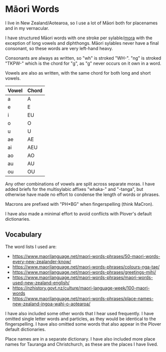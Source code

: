 # Māori Words

I live in New Zealand/Aotearoa, so I use a lot of Māori both for placenames and in my vernacular.

I have structured Māori words with one stroke per sylable/[mora](https://en.wikipedia.org/wiki/M%C4%81ori_phonology#Phonotactics) with the exception of long vowels and diphthongs. Māori sylables never have a final consonant, so these words are very left-hand heavy. 

Consonants are always as written, so "wh" is stroked "WH-". "ng" is stroked "TKPW-" which is the chord for "g", as "g" never occurs on it own in a word.

Vowels are also as written, with the same chord for both long and short vowels.

| Vowel | Chord |
|-------|-------|
| a     | A     |
| e     | E     |
| i     | EU    |
| o     | O     |
| u     | U     |
| ae    | AE    |
| ai    | AEU   |
| ao    | AO    |
| au    | AU    |
| ou    | OU    |

Any other combinations of vowels are split across separate moras. I have added briefs for the multisylabic affixes "whaka-" and "-tanga", but otherwise have made no effort to condense the length of words or phrases.

Macrons are prefixed with "PH*BG" when fingerspelling (think MaCron).

I have also made a minimal effort to avoid conflicts with Plover's default dictionaries.

## Vocabulary

The word lists I used are:

- https://www.maorilanguage.net/maori-words-phrases/50-maori-words-every-new-zealander-know/
- https://www.maorilanguage.net/maori-words-phrases/colours-nga-tae/
- https://www.maorilanguage.net/maori-words-phrases/greetings-mihi/
- https://www.maorilanguage.net/maori-words-phrases/maori-words-used-new-zealand-english/
- https://nzhistory.govt.nz/culture/maori-language-week/100-maori-words
- https://www.maorilanguage.net/maori-words-phrases/place-names-new-zealand-ingoa-wahi-o-aotearoa/

I have also included some other words that I hear used frequently. I have omitted single letter words and particles, as they would be identical to the fingerspelling. I have also omitted some words that also appear in the Plover default dictionaries.

Place names are in a separate dictionary. I have also included more place names for Tauranga and Christchurch, as these are the places I have lived.

